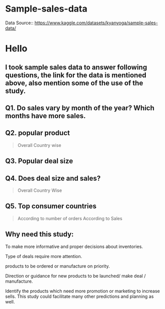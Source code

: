 # Sample-sales-data
Data Source:: https://www.kaggle.com/datasets/kyanyoga/sample-sales-data/

# Hello 
## I took sample sales data to answer following questions, the link for the data is mentioned above, also mention some of the use of the study.
## Q1. Do sales vary by month of the year? Which months have more sales.
## Q2. popular product
>Overall
>Country wise
## Q3. Popular deal size
## Q4. Does deal size and sales?
> Overall
> Country Wise
## Q5. Top consumer countries
>According to number of orders
>According to Sales
## Why need this study:

To make more informative and proper decisions about inventories.

Type of deals require more attention.

products to be ordered or manufacture on priority.

Direction or guidance for new products to be launched/ make deal / manufacture.

Identify the products which need more promotion or marketing to increase sells.
This study could facilitate many other predictions and planning as well.
